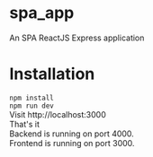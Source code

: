 # spa_app
An SPA ReactJS Express application

# Installation
``` npm install ```  
``` npm run dev ```  
Visit http://localhost:3000  
That's it  
Backend is running on port 4000.  
Frontend is running on port 3000.
